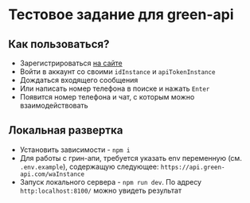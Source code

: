 # Тестовое задание для green-api

## Как пользоваться?

* Зарегистрироваться [на сайте](https://green-api.com/)
* Войти в аккаунт со своими `idInstance` и `apiTokenInstance`
* Дождаться входящего сообщения
* Или написать номер телефона в поиске и нажать `Enter`
* Появится номер телефона и чат, с которым можно взаимодействовать

## Локальная развертка

* Установить зависимости - `npm i`
* Для работы с грин-апи, требуется указать env переменную (см. `.env.example`), содержащую следующее: `https://api.green-api.com/waInstance`
* Запуск локального сервера - `npm run dev`. По адресу `http:localhost:8100/` можно увидеть результат
